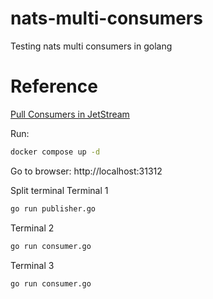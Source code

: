 # nats-multi-consumers
Testing nats multi consumers in golang

# Reference
[Pull Consumers in JetStream](https://natsbyexample.com/examples/jetstream/pull-consumer/go)

Run:
```sh
docker compose up -d
```

Go to browser:
http://localhost:31312

Split terminal
Terminal 1
```sh
go run publisher.go
```

Terminal 2
```sh
go run consumer.go
```

Terminal 3
```sh
go run consumer.go
```
